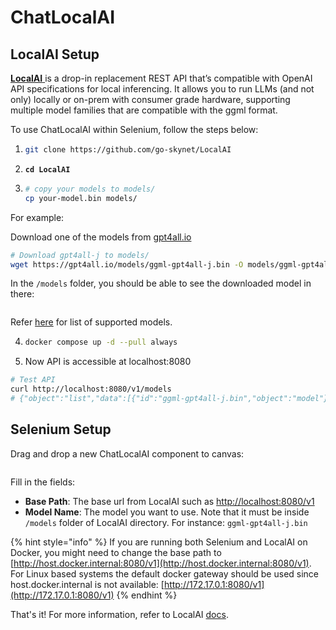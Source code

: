 # ChatLocalAI

## LocalAI Setup

[**LocalAI** ](https://github.com/go-skynet/LocalAI)is a drop-in replacement REST API that’s compatible with OpenAI API specifications for local inferencing. It allows you to run LLMs (and not only) locally or on-prem with consumer grade hardware, supporting multiple model families that are compatible with the ggml format.

To use ChatLocalAI within Selenium, follow the steps below:

1. ```bash
   git clone https://github.com/go-skynet/LocalAI
   ```
2. <pre class="language-bash"><code class="lang-bash"><strong>cd LocalAI
   </strong></code></pre>
3. ```bash
   # copy your models to models/
   cp your-model.bin models/
   ```

For example:

Download one of the models from [gpt4all.io](https://gpt4all.io/index.html)

```bash
# Download gpt4all-j to models/
wget https://gpt4all.io/models/ggml-gpt4all-j.bin -O models/ggml-gpt4all-j
```

In the `/models` folder, you should be able to see the downloaded model in there:

<figure><img src="../../../.gitbook/assets/image (22).png" alt=""><figcaption></figcaption></figure>

Refer [here](https://localai.io/model-compatibility/index.html) for list of supported models.

4. ```bash
   docker compose up -d --pull always
   ```
5. Now API is accessible at localhost:8080

```bash
# Test API
curl http://localhost:8080/v1/models
# {"object":"list","data":[{"id":"ggml-gpt4all-j.bin","object":"model"}]}
```

## Selenium Setup

Drag and drop a new ChatLocalAI component to canvas:

<figure><img src="../../../.gitbook/assets/image (39).png" alt=""><figcaption></figcaption></figure>

Fill in the fields:

* **Base Path**: The base url from LocalAI such as [http://localhost:8080/v1](http://localhost:8080/v1)
* **Model Name**: The model you want to use. Note that it must be inside `/models` folder of LocalAI directory. For instance: `ggml-gpt4all-j.bin`

{% hint style="info" %}
If you are running both Selenium and LocalAI on Docker, you might need to change the base path to [http://host.docker.internal:8080/v1](http://host.docker.internal:8080/v1). For Linux based systems the default docker gateway should be used since host.docker.internal is not available: [http://172.17.0.1:8080/v1](http://172.17.0.1:8080/v1)
{% endhint %}

That's it! For more information, refer to LocalAI [docs](https://localai.io/basics/getting\_started/index.html).







